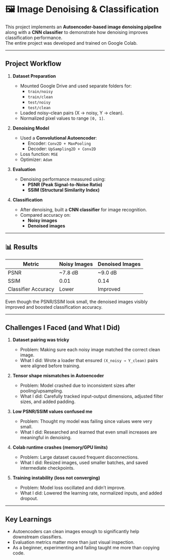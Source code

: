 # 🖼️ Image Denoising & Classification

This project implements an **Autoencoder-based image denoising pipeline** along with a **CNN classifier** to demonstrate how denoising improves classification performance.  
The entire project was developed and trained on Google Colab.

---

## Project Workflow

1. **Dataset Preparation**
   - Mounted Google Drive and used separate folders for:
     - `train/noisy`
     - `train/clean`
     - `test/noisy`
     - `test/clean`
   - Loaded noisy–clean pairs (X → noisy, Y → clean).
   - Normalized pixel values to range `[0, 1]`.

2. **Denoising Model**
   - Used a **Convolutional Autoencoder**:
     - Encoder: `Conv2D + MaxPooling`
     - Decoder: `UpSampling2D + Conv2D`
   - Loss function: `MSE`  
   - Optimizer: `Adam`

3. **Evaluation**
   - Denoising performance measured using:
     - **PSNR (Peak Signal-to-Noise Ratio)**
     - **SSIM (Structural Similarity Index)**

4. **Classification**
   - After denoising, built a **CNN classifier** for image recognition.
   - Compared accuracy on:
     - **Noisy images**
     - **Denoised images**

---

## 📊 Results

| Metric | Noisy Images | Denoised Images |
|--------|--------------|-----------------|
| PSNR   | ~7.8 dB      | ~9.0 dB         |
| SSIM   | 0.01         | 0.14            |
| Classifier Accuracy | Lower | Improved |

Even though the PSNR/SSIM look small, the denoised images visibly improved and boosted classification accuracy.

---

## Challenges I Faced (and What I Did)

1. **Dataset pairing was tricky**  
   - Problem: Making sure each noisy image matched the correct clean image.  
   - What I did: Wrote a loader that ensured `(X_noisy → Y_clean)` pairs were aligned before training.  

2. **Tensor shape mismatches in Autoencoder**  
   - Problem: Model crashed due to inconsistent sizes after pooling/upsampling.  
   - What I did: Carefully tracked input-output dimensions, adjusted filter sizes, and added padding.  

3. **Low PSNR/SSIM values confused me**  
   - Problem: Thought my model was failing since values were very small.  
   - What I did: Researched and learned that even small increases are meaningful in denoising.  

4. **Colab runtime crashes (memory/GPU limits)**  
   - Problem: Large dataset caused frequent disconnections.  
   - What I did: Resized images, used smaller batches, and saved intermediate checkpoints.  

5. **Training instability (loss not converging)**  
   - Problem: Model loss oscillated and didn’t improve.  
   - What I did: Lowered the learning rate, normalized inputs, and added dropout.  

---

## Key Learnings
- Autoencoders can clean images enough to significantly help downstream classifiers.  
- Evaluation metrics matter more than just visual inspection.  
- As a beginner, experimenting and failing taught me more than copying code.
